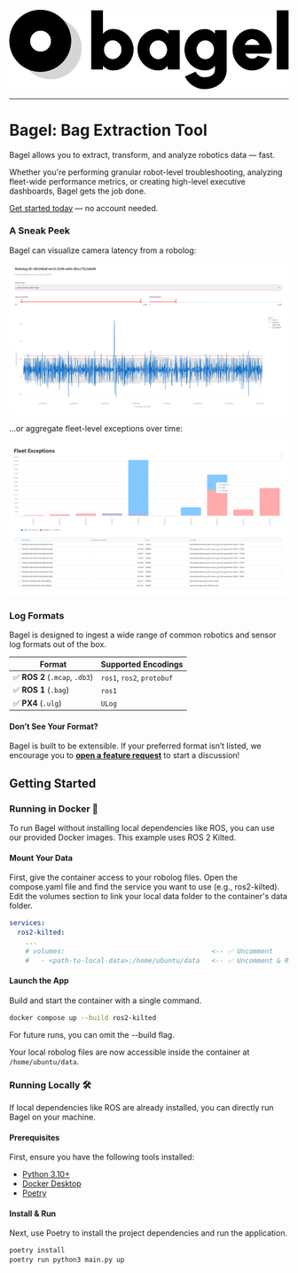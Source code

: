 <p align="center">
  <img src="./doc/assets/logo.svg">
</p>

---

# Bagel: Bag Extraction Tool

Bagel allows you to extract, transform, and analyze robotics data — fast.

Whether you're performing granular robot-level troubleshooting, analyzing fleet-wide performance metrics, or creating high-level executive dashboards, Bagel gets the job done.

[Get started today](#getting-started) — no account needed.

### A Sneak Peek

Bagel can visualize camera latency from a robolog:

<p align="center">
  <img src="./doc/assets/latency.png">
</p>

...or aggregate fleet-level exceptions over time:

<p align="center">
  <img src="./doc/assets/fleet_exceptions.png">
</p>

### Log Formats

Bagel is designed to ingest a wide range of common robotics and sensor log formats out of the box.

| Format                         | Supported Encodings        |
| ------------------------------ | -------------------------- |
| ✅ **ROS 2** (`.mcap`, `.db3`) | `ros1`, `ros2`, `protobuf` |
| ✅ **ROS 1** (`.bag`)          | `ros1`                     |
| ✅ **PX4** (`.ulg`)            | `ULog`                     |

#### Don’t See Your Format?

Bagel is built to be extensible. If your preferred format isn’t listed, we encourage you to **[open a feature request](https://github.com/shouhengyi/bagel/issues)** to start a discussion!

## Getting Started

### Running in Docker 🐳

To run Bagel without installing local dependencies like ROS, you can use our provided Docker images. This example uses ROS 2 Kilted.

#### Mount Your Data

First, give the container access to your robolog files. Open the compose.yaml file and find the service you want to use (e.g., ros2-kilted). Edit the volumes section to link your local data folder to the container's data folder.

```yaml
services:
  ros2-kilted:
    ...
    # volumes:                                     <-- ✅ Uncomment
    #   - <path-to-local-data>:/home/ubuntu/data   <-- ✅ Uncomment & Replace
```

#### Launch the App

Build and start the container with a single command.

```sh
docker compose up --build ros2-kilted
```

For future runs, you can omit the --build flag.

Your local robolog files are now accessible inside the container at `/home/ubuntu/data`.

### Running Locally 🛠️

If local dependencies like ROS are already installed, you can directly run Bagel on your machine.

#### Prerequisites

First, ensure you have the following tools installed:

- [Python 3.10+](https://www.python.org/downloads/)
- [Docker Desktop](https://docs.docker.com/desktop/)
- [Poetry](https://python-poetry.org/docs/)

#### Install & Run

Next, use Poetry to install the project dependencies and run the application.

```sh
poetry install
poetry run python3 main.py up
```
